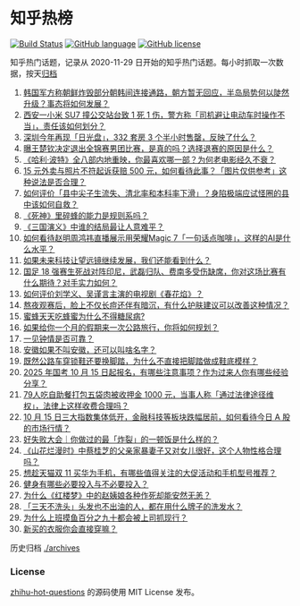 # 知乎热榜
[![Build Status](https://github.com/ToWeLong/zhihu-hot-questions/workflows/CI/badge.svg)](https://github.com/ToWeLong/zhihu-hot-questions/actions)
[![GitHub language](https://img.shields.io/badge/language-golang-orange.svg)](https://golang.org/)
[![GitHub license](https://img.shields.io/github/license/ToWeLong/zhihu-hot-questions)](https://github.com/ToWeLong/zhihu-hot-questions/blob/main/LICENSE)

知乎热门话题，记录从 2020-11-29 日开始的知乎热门话题。每小时抓取一次数据，按天[归档](./archives)

<!-- BEGIN -->

1. [韩国军方称朝鲜炸毁部分朝韩间连接通路，朝方暂无回应，半岛局势何以陡然升级？事态将如何发展？](https://www.zhihu.com/question/931048689)
1. [西安一小米 SU7 撞公交站台致 1 死 1 伤，警方称「司机避让电动车时操作不当」，责任该如何划分？](https://www.zhihu.com/question/893955351)
1. [深圳今年再现「日光盘」，332 套房 3 个半小时售罄，反映了什么？](https://www.zhihu.com/question/885015298)
1. [曝王楚钦决定退出全锦赛男团比赛，是真的吗？选择退赛的原因是什么？](https://www.zhihu.com/question/895463309)
1. [《哈利·波特》全八部内地重映，你最喜欢哪一部？为何老电影经久不衰？](https://www.zhihu.com/question/814083470)
1. [15 元外卖与照片不符起诉获赔 500 元，如何看待此事？「图片仅供参考」这种说法是否合理？](https://www.zhihu.com/question/803474401)
1. [如何评价「县中尖子生流失、清北率和本科率下滑」？身陷极端应试怪圈的县中该如何自救？](https://www.zhihu.com/question/871865470)
1. [《死神》里碎蜂的能力是规则系吗？](https://www.zhihu.com/question/666717688)
1. [《三国演义》中谁的结局最让人意难平？](https://www.zhihu.com/question/647588893)
1. [如何看待赵明周鸿祎直播展示用荣耀Magic 7「一句话点咖啡」，这样的AI是什么水平？](https://www.zhihu.com/question/903044997)
1. [如果未来科技让望远镜继续发展，我们还能看到什么？](https://www.zhihu.com/question/826792556)
1. [国足 18 强赛生死战对阵印尼，武磊归队、费南多受伤缺席，你对这场比赛有什么期待？对手实力如何？](https://www.zhihu.com/question/892909948)
1. [如何评价刘学义、吴谨言主演的电视剧《春花焰》？](https://www.zhihu.com/question/826616640)
1. [熬夜观赛后，脸上不仅长痘还伴有暗沉，有什么护肤建议可以改善这种情况？](https://www.zhihu.com/question/870853988)
1. [蜜蜂天天吃蜂蜜为什么不得糖尿病?](https://www.zhihu.com/question/668289755)
1. [如果给你一个月的假期来一次公路旅行，你将如何规划？](https://www.zhihu.com/question/806829057)
1. [一见钟情是否可靠？](https://www.zhihu.com/question/848651653)
1. [安徽如果不叫安徽，还可以叫啥名字？](https://www.zhihu.com/question/637614175)
1. [既然公路车穿锁鞋还要换脚踏，为什么不直接把脚踏做成鞋底模样？](https://www.zhihu.com/question/742851450)
1. [2025 年国考 10 月 15 日起报名，有哪些注意事项？作为过来人你有哪些经验分享？](https://www.zhihu.com/question/869791412)
1. [79人吃自助餐打包五袋肉被收押金 1000 元，当事人称「通过法律途径维权」，法律上这样收费合理吗？](https://www.zhihu.com/question/856946034)
1. [10 月 15 日三大指数集体低开，金融科技等板块跌幅居前，如何看待今日 A 股的市场行情？](https://www.zhihu.com/question/924272109)
1. [好失败大会｜你做过的最「炸裂」的一顿饭是什么样的？](https://www.zhihu.com/question/808201744)
1. [《山花烂漫时》中蔡桂芝的父亲家暴妻子又对女儿很好，这个人物性格合理吗？](https://www.zhihu.com/question/816333598)
1. [想趁天猫双 11 买华为手机，有哪些值得关注的大促活动和手机型号推荐？](https://www.zhihu.com/question/827051698)
1. [健身有哪些必要投入与不必要投入？](https://www.zhihu.com/question/896425063)
1. [为什么《红楼梦》中的赵姨娘各种作死却能安然无恙？](https://www.zhihu.com/question/665991650)
1. [「三天不洗头」头发也不出油的人，都在用什么牌子的洗发水？](https://www.zhihu.com/question/665435670)
1. [为什么上班摸鱼百分之九十都会被上司抓现行？](https://www.zhihu.com/question/667427658)
1. [新买的衣服你会直接穿嘛？](https://www.zhihu.com/question/836671841)

<!-- END -->

历史归档 [./archives](./archives)


### License
[zhihu-hot-questions](https://github.com/towelong/zhihu-hot-questions) 的源码使用 MIT License 发布。